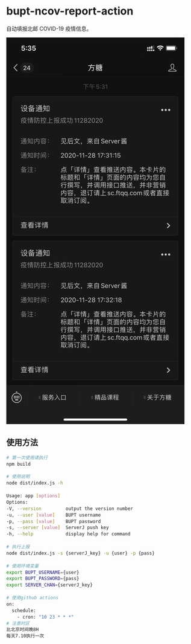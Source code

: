 # bupt-ncov-report-action

自动填报北邮 COVID-19 疫情信息。

![Telegram](img/Wechat.jpg)

## 使用方法

```bash
# 第一次使用请执行
npm build

# 使用说明
node dist/index.js -h

Usage: app [options]
Options:
-V, --version         output the version number  
-u, --user [value]    BUPT username
-p, --pass [value]    BUPT password
-s, --server [value]  ServerJ push key   
-h, --help            display help for command

# 执行上报
node dist/index.js -s {serverJ_key} -u {user} -p {pass}

# 使用环境变量
export BUPT_USERNAME={user}
export BUPT_PASSWORD={pass}
export SERVER_CHAN={serverJ_key}

# 使用github actions
on:
  schedule:
    - cron: "10 23 * * *"
# 注意时区
比北京时间晚8H
每天7.10执行一次
```
